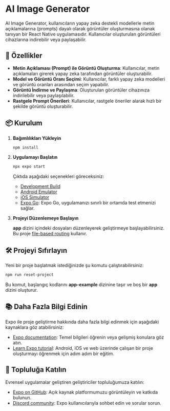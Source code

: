 # AI Image Generator

AI Image Generator, kullanıcıların yapay zeka destekli modellerle metin açıklamalarına (prompts) dayalı olarak görüntüler oluşturmasına olanak tanıyan bir React Native uygulamasıdır. Kullanıcılar oluşturulan görüntüleri cihazlarına indirebilir veya paylaşabilir.

## 🚀 Özellikler

- **Metin Açıklaması (Prompt) ile Görüntü Oluşturma**: Kullanıcılar, metin açıklamaları girerek yapay zeka tarafından görüntüler oluşturabilir.
- **Model ve Görüntü Oranı Seçimi**: Kullanıcılar, farklı yapay zeka modelleri ve görüntü oranları arasından seçim yapabilir.
- **Görüntü İndirme ve Paylaşma**: Oluşturulan görüntüler cihazınıza indirilebilir veya paylaşılabilir.
- **Rastgele Prompt Önerileri**: Kullanıcılar, rastgele öneriler alarak hızlı bir şekilde görüntü oluşturabilir.

## 📦 Kurulum

1. **Bağımlılıkları Yükleyin**

   ```bash
   npm install
   ```

2. **Uygulamayı Başlatın**

   ```bash
   npx expo start
   ```

   Çıktıda aşağıdaki seçenekleri göreceksiniz:

   - [Development Build](https://docs.expo.dev/develop/development-builds/introduction/)
   - [Android Emulator](https://docs.expo.dev/workflow/android-studio-emulator/)
   - [iOS Simulator](https://docs.expo.dev/workflow/ios-simulator/)
   - [Expo Go](https://expo.dev/go): Expo Go, uygulamanızı sınırlı bir ortamda test etmenizi sağlar.

3. **Projeyi Düzenlemeye Başlayın**

   **app** dizini içindeki dosyaları düzenleyerek geliştirmeye başlayabilirsiniz. Bu proje [file-based routing](https://docs.expo.dev/router/introduction/) kullanır.

## 🛠️ Projeyi Sıfırlayın

Yeni bir proje başlatmak istediğinizde şu komutu çalıştırabilirsiniz:

```bash
npm run reset-project
```

Bu komut, başlangıç kodlarını **app-example** dizinine taşır ve boş bir **app** dizini oluşturur.

## 📚 Daha Fazla Bilgi Edinin

Expo ile proje geliştirme hakkında daha fazla bilgi edinmek için aşağıdaki kaynaklara göz atabilirsiniz:

- [Expo documentation](https://docs.expo.dev/): Temel bilgileri öğrenin veya gelişmiş konulara göz atın.
- [Learn Expo tutorial](https://docs.expo.dev/tutorial/introduction/): Android, iOS ve web üzerinde çalışan bir proje oluşturmayı öğrenmek için adım adım bir eğitim.

## 🤝 Topluluğa Katılın

Evrensel uygulamalar geliştiren geliştiriciler topluluğumuza katılın:

- [Expo on GitHub](https://github.com/expo/expo): Açık kaynak platformumuzu görüntüleyin ve katkıda bulunun.
- [Discord community](https://chat.expo.dev): Expo kullanıcılarıyla sohbet edin ve sorular sorun.
